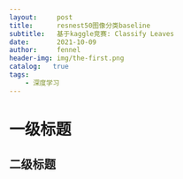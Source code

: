 ```yaml
---
layout:     post
title:      resnest50图像分类baseline
subtitle:   基于kaggle竞赛: Classify Leaves
date:       2021-10-09
author:     fennel
header-img: img/the-first.png
catalog:   true
tags:
    - 深度学习
---
```

# 一级标题
## 二级标题
